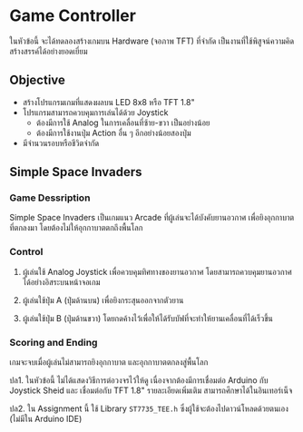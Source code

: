 # Game Controller
ในหัวข้อนี้ จะได้ทดลองสร้างเกมบน Hardware (จอภาพ TFT) ที่จำกัด เป็นงานที่ใช้พิสูจน์ความคิดสร้างสรรค์ได้อย่างยอดเยี่ยม

## Objective
- สร้างโปรแกรมเกมที่แสดงผลบน LED 8x8 หรือ TFT 1.8"
- โปรแกรมสามารถควบคุมการเล่นได้ด้วย Joystick
	- ต้องมีการใช้ Analog ในการเคลื่อนที่ซ้าย-ขวา เป็นอย่างน้อย
	- ต้องมีการใช้งานปุ่ม Action อื่น ๆ อีกอย่างน้อยสองปุ่ม
- มีจำนวนรอบหรือชีวิตจำกัด

## Simple Space Invaders
### Game Dessription
Simple Space Invaders เป็นเกมแนว Arcade ที่ผู้เล่นจะได้บังคับยานอวกาศ เพื่อยิงอุกกาบาตที่ตกลงมา โดยต้องไม่ให้อุกกาบาตตกถึงพื้นโลก
### Control
1. ผู้เล่นใช้ Analog Joystick เพื่อควบคุมทิศทางของยานอวกาศ โดยสามารถควบคุมยานอวกาศได้อย่างอิสระบนหน้าจอเกม

2. ผู้เล่นใช้ปุ่ม A (ปุ่มด้านบน) เพื่อยิงกระสุนออกจากตัวยาน

3. ผู้เล่นใช้ปุ่ม B (ปุ่มด้านขวา) โดยกดค้างไว้เพื่อให้ได้รับบัฟที่จะทำให้ยานเคลื่อนที่ได้เร็วขึ้น
### Scoring and Ending
เกมจะจบเมื่อผู้เล่นไม่สามารถยิงอุกกาบาต และอุกกาบาตตกลงสู่พื้นโลก


ปล1. ในหัวข้อนี้ ไม่ได้แสดงวิธีการต่อวงจรไว้ให้ดู เนื่องจากต้องมีการเชื่อมต่อ Arduino กับ Joystick Sheid และ เชื่อมต่อกับ TFT 1.8" รายละเอียดเพิ่มเติม สามารถศึกษาได้ในอินเทอร์เน็จ

ปล2. ใน Assignment นี้ ใช้ Library `ST7735_TEE.h` ซึ่งผู้ใช้จะต้องไปดาวน์โหลดด้วยตนเอง (ไม่มีใน Arduino IDE)